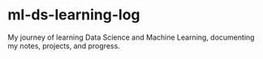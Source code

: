 # ml-ds-learning-log
My journey of learning Data Science and Machine Learning, documenting my notes, projects, and progress.
